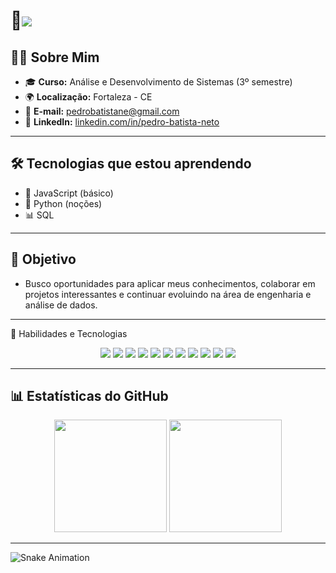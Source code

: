 # 👋<img src="https://readme-typing-svg.herokuapp.com/?lines=Olá!%20Meu%20nome%20é%20Pedro;Sou%20Estudante%20de%20Tecnologia;Bem-vindo%20ao%20meu%20perfil!&center=true&size=25&font=Fira%20Code&color=7FD2E3" />


## 🧑‍💻 Sobre Mim

- 🎓 **Curso:** Análise e Desenvolvimento de Sistemas (3º semestre)
- 🌍 **Localização:** Fortaleza - CE
- 📧 **E-mail:** pedrobatistane@gmail.com
- 💼 **LinkedIn:** [linkedin.com/in/pedro-batista-neto](https://www.linkedin.com/in/pedro-batista-neto/)

---

## 🛠️ Tecnologias que estou aprendendo

- 📜 JavaScript (básico)
- 🐍 Python (noções)
- 📊 SQL

---

## 🚀 Objetivo

- Busco oportunidades para aplicar meus conhecimentos, colaborar em projetos interessantes e continuar evoluindo na área de engenharia e análise de dados.

---

🚀 Habilidades e Tecnologias
<div align="center">

<img src="https://img.shields.io/badge/Python-3776AB?style=for-the-badge&logo=python&logoColor=white" />
<img src="https://img.shields.io/badge/JavaScript-F7DF1E?style=for-the-badge&logo=javascript&logoColor=black" />
<img src="https://img.shields.io/badge/SQL-4479A1?style=for-the-badge&logo=mysql&logoColor=white" />
<img src="https://img.shields.io/badge/PostgreSQL-336791?style=for-the-badge&logo=postgresql&logoColor=white" />
<img src="https://img.shields.io/badge/MySQL-00758F?style=for-the-badge&logo=mysql&logoColor=white" />
<img src="https://img.shields.io/badge/Git-F05032?style=for-the-badge&logo=git&logoColor=white" />
<img src="https://img.shields.io/badge/GitHub-100000?style=for-the-badge&logo=github&logoColor=white" />
<img src="https://img.shields.io/badge/ETL-A0C35A?style=for-the-badge&logo=data-transfer&logoColor=white" />
<img src="https://img.shields.io/badge/Pipelines-D9D9D9?style=for-the-badge&logo=data-transfer&logoColor=black" />
<img src="https://img.shields.io/badge/Excel-217346?style=for-the-badge&logo=microsoft-excel&logoColor=white" />
<img src="https://img.shields.io/badge/Power_BI-F2C811?style=for-the-badge&logo=power-bi&logoColor=black" />

</div>

---
## 📊 Estatísticas do GitHub

<div align="center">
  <img height="180em" src="https://github-readme-streak-stats.herokuapp.com/?user=Pedrobatista2024&theme=tokyonight&hide_border=false" />
  <img height="180em" src="https://github-readme-stats.vercel.app/api/top-langs/?username=Pedrobatista2024&layout=compact&langs_count=6&theme=tokyonight&hide=Jupyter%20Notebook,HTML" />
</div>

---
![Snake Animation](dist/github-snake.svg)

